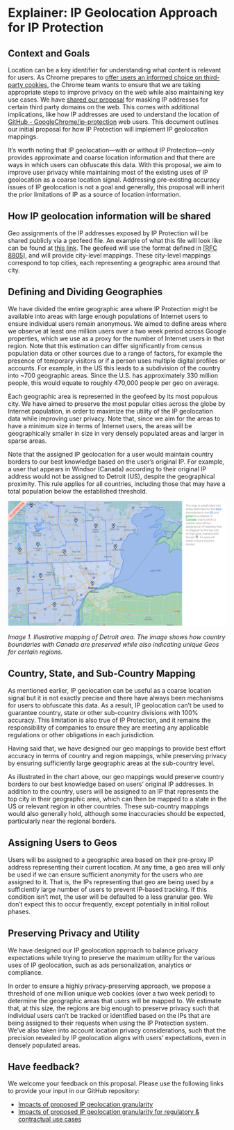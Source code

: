 # Explainer: IP Geolocation Approach for IP Protection

## Context and Goals

Location can be a key identifier for understanding what content is relevant for users. As Chrome prepares to [offer users an informed choice on third-party cookies](https://developers.google.com/privacy-sandbox/cookies/prepare/overview), the Chrome team wants to ensure that we are taking appropriate steps to improve privacy on the web while also maintaining key use cases. We have [shared our proposal](https://github.com/GoogleChrome/ip-protection) for masking IP addresses for certain third party domains on the web. This comes with additional implications, like how IP addresses are used to understand the location of [GitHub - GoogleChrome/ip-protection](https://github.com/GoogleChrome/ip-protection) web users. This document outlines our initial proposal for how IP Protection will implement IP geolocation mappings.

It’s worth noting that IP geolocation—with or without IP Protection—only provides approximate and coarse location information and that there are ways in which users can obfuscate this data. With this proposal, we aim to improve user privacy while maintaining most of the existing uses of IP geolocation as a coarse location signal. Addressing pre-existing accuracy issues of IP geolocation is not a goal and generally, this proposal will inherit the prior limitations of IP as a source of location information.

## How IP geolocation information will be shared

Geo assignments of the IP addresses exposed by IP Protection will be shared publicly via a geofeed file. An example of what this file will look like can be found at [this link](https://www.gstatic.com/ipprotection/geofeed_template). The geofeed will use the format defined in [[RFC 8805](https://datatracker.ietf.org/doc/html/rfc8805)], and will provide city-level mappings. These city-level mappings correspond to top cities, each representing a geographic area around that city.

## Defining and Dividing Geographies

We have divided the entire geographic area where IP Protection might be available into areas with large enough populations of Internet users to ensure individual users remain anonymous. We aimed to define areas where we observe at least one million users over a two week period across Google properties, which we use as a proxy for the number of Internet users in that region. Note that this estimation can differ significantly from census population data or other sources due to a range of factors, for example the presence of temporary visitors or if a person uses multiple digital profiles or accounts. For example, in the US this leads to a subdivision of the country into ~700 geographic areas. Since the U.S. has approximately 330 million people, this would equate to roughly 470,000 people per geo on average.

Each geographic area is represented in the geofeed by its most populous city. We have aimed to preserve the most popular cities across the globe by Internet population, in order to maximize the utility of the IP geolocation data while improving user privacy. Note that, since we aim for the areas to have a minimum size in terms of Internet users, the areas will be geographically smaller in size in very densely populated areas and larger in sparse areas.

Note that the assigned IP geolocation for a user would maintain country borders to our best knowledge based on the user’s original IP. For example, a user that appears in Windsor (Canada) according to their original IP address would not be assigned to Detroit (US), despite the geographical proximity. This rule applies for all countries, including those that may have a total population below the established threshold.

!["The map is subdivided into areas delimited by the blue boundaries in the US and green boundaries in Canada. Users within a certain area will be assigned an IP address that is mapped to the top city of that area, marked with the pin. An area will never cross a country border."](./images/geo-example.png)

_Image 1. Illustrative mapping of Detroit area. The image shows how country boundaries with Canada are preserved while also indicating unique Geos for certain regions._



## Country, State, and Sub-Country Mapping

As mentioned earlier, IP geolocation can be useful as a coarse location signal but it is not exactly precise and there have always been mechanisms for users to obfuscate this data. As a result, IP geolocation can’t be used to guarantee country, state or other sub-country divisions with 100% accuracy. This limitation is also true of IP Protection, and it remains the responsibility of companies to ensure they are meeting any applicable regulations or other obligations in each jurisdiction.

Having said that, we have designed our geo mappings to provide best effort accuracy in terms of country and region mappings, while preserving privacy by ensuring sufficiently large geographic areas at the sub-country level.

As illustrated in the chart above, our geo mappings would preserve country borders to our best knowledge based on users’ original IP addresses. In addition to the country, users will be assigned to an IP that represents the top city in their geographic area, which can then be mapped to a state in the US or relevant region in other countries. These sub-country mappings would also generally hold, although some inaccuracies should be expected, particularly near the regional borders.

## Assigning Users to Geos

Users will be assigned to a geographic area based on their pre-proxy IP address representing their current location. At any time, a geo area will only be used if we can ensure sufficient anonymity for the users who are assigned to it. That is, the IPs representing that geo are being used by a sufficiently large number of users to prevent IP-based tracking. If this condition isn’t met, the user will be defaulted to a less granular geo. We don’t expect this to occur frequently, except potentially in initial rollout phases.

## Preserving Privacy and Utility

We have designed our IP geolocation approach to balance privacy expectations while trying to preserve the maximum utility for the various uses of IP geolocation, such as ads personalization, analytics or compliance.

In order to ensure a highly privacy-preserving approach, we propose a threshold of one million unique web cookies (over a two week period) to determine the geographic areas that users will be mapped to. We estimate that, at this size, the regions are big enough to preserve privacy such that individual users can’t be tracked or identified based on the IPs that are being assigned to their requests when using the IP Protection system. We’ve also taken into account location privacy considerations, such that the precision revealed by IP geolocation aligns with users’ expectations, even in densely populated areas.


## Have feedback?

We welcome your feedback on this proposal. Please use the following links to provide your input in our GitHub repository:
* [Impacts of proposed IP geolocation granularity](https://github.com/GoogleChrome/ip-protection/issues/3)
* [Impacts of proposed IP geolocation granularity for regulatory & contractual use cases](https://github.com/GoogleChrome/ip-protection/issues/2)

